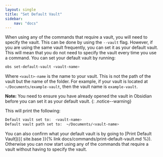 ```yaml
---
layout: single
title: "Set Default Vault"
sidebar:
    nav: "docs"
---
```


When using any of the commands that require a vault, you will need to specify the vault. This can be done by using
the `--vault` flag. However, if you are using the same vault frequently, you can set it as your default vault. This will
mean that you do not need to specify the vault every time you use a command. You can set your default vault by running:

```zsh
obs set-default-vault <vault-name>
```

Where `<vault>-name` is the name to your vault. This is not the path of the vault but the name of the folder. For
example, if your vault is located at `~/Documents/example-vault`, then the vault name is `example-vault`.

**Note:** You need to ensure you have already opened the vault in Obsidian before you can set it as your default
vault.
{: .notice--warning}

This will print the following:

```zsh
Default vault set to:  <vault-name>
Default vault path set to:  ~/Documents/<vault-name>
``` 

You can also confirm what your default vault is by going to [Print Default Vault]({{ site.base }}{% link docs/commands/print-default-vault.md %}). Otherwise you can now start using any of the commands that require a vault without having to specify the vault.

